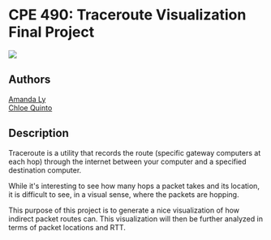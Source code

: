 # CPE 490: Traceroute Visualization Final Project 

![](https://img.shields.io/badge/Release-V1.1-blue.svg) <br>

## Authors 
[Amanda Ly](https://github.com/amandal3) <br>
[Chloe Quinto](https://github.com/chloequinto)  <br>

## Description 
Traceroute is a utility that records the route (specific gateway computers at each hop) through the internet between your computer and a specified destination computer. <br>

While it's interesting to see how many hops a packet takes and its location, it is difficult to see, in a visual sense, where the packets are hopping. <br>

This purpose of this project is to generate a nice visualization of how indirect packet routes can. This visualization will then be further analyzed in terms of packet locations and RTT.  <br>
